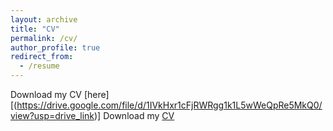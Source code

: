 ```yaml
---
layout: archive
title: "CV"
permalink: /cv/
author_profile: true
redirect_from:
  - /resume
---
```


Download my CV [here][(https://drive.google.com/file/d/1IVkHxr1cFjRWRgg1k1L5wWeQpRe5MkQ0/view?usp=drive_link)]
Download my <a href="https://github.com/guidosalza.github.io/files/Resume_Salza.pdf" target="_blank">CV</a>
